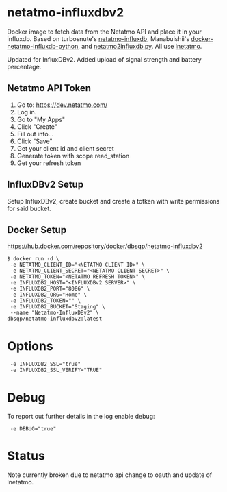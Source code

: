 # netatmo-influxdbv2
Docker image to fetch data from the Netatmo API and place it in your influxdb. Based on turbosnute's [netatmo-influxdb](https://github.com/turbosnute/netatmo-influxdb), Manabuishii's [docker-netatmo-influxdb-python](https://github.com/manabuishii/docker-netatmo-influxdb-python), and [netatmo2influxdb.py](https://pypi.org/project/netatmo2influxdb/). All use [lnetatmo](https://github.com/philippelt/netatmo-api-python).

Updated for InfluxDBv2. Added upload of signal strength and battery percentage.

## Netatmo API Token
1. Go to: https://dev.netatmo.com/
2. Log in.
3. Go to "My Apps"
4. Click "Create"
4. Fill out info...
5. Click "Save"
6. Get your client id and client secret
7. Generate token with scope read_station
8. Get your refresh token

## InfluxDBv2 Setup

Setup InfluxDBv2, create bucket and create a totken with write permissions for said bucket.

## Docker Setup
https://hub.docker.com/repository/docker/dbsqp/netatmo-influxdbv2
```
$ docker run -d \
 -e NETATMO_CLIENT_ID="<NETATMO CLIENT ID>" \
 -e NETATMO_CLIENT_SECRET="<NETATMO CLIENT SECRET>" \
 -e NETATMO_TOKEN="<NETATMO REFRESH TOKEN>" \
 -e INFLUXDB2_HOST="<INFLUXDBv2 SERVER>" \
 -e INFLUXDB2_PORT="8086" \
 -e INFLUXDB2_ORG="Home" \
 -e INFLUXDB2_TOKEN="" \
 -e INFLUXDB2_BUCKET="Staging" \
 --name "Netatmo-InfluxDBv2" \
dbsqp/netatmo-influxdbv2:latest
```

# Options
```
 -e INFLUXDB2_SSL="true"
 -e INFLUXDB2_SSL_VERIFY="TRUE"
```

# Debug
To report out further details in the log enable debug:
```
 -e DEBUG="true"
```
# Status
Note currently broken due to netatmo api change to oauth and update of lnetatmo.
